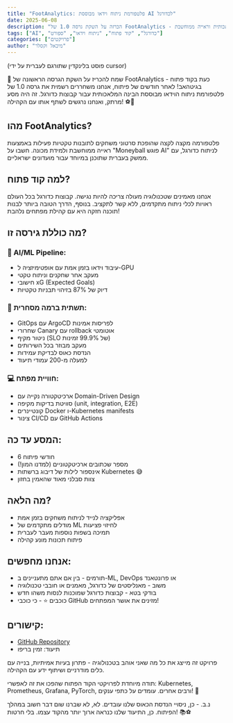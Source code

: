 ```yaml
---
title: "FootAnalytics: פלטפורמת ניתוח וידאו מבוססת AI לכדורגל"
date: 2025-06-08
description: "הכרזה על השקת גרסה 1.0 של FootAnalytics - פלטפורמה בקוד פתוח לניתוח משחקי כדורגל באמצעות בינה מלאכותית וראייה ממוחשבת"
tags: ["AI", "כדורגל", "קוד פתוח", "ניתוח וידאו", "ספורט"]
categories: ["פרויקטים"]
author: "מיכאל וקסלר"
---
```


(פוסט בלינקדין שתורגם לעברית על ידי cursor)

🎉 שמח להכריז על השקת הגרסה הראשונה של FootAnalytics - כעת בקוד פתוח בגיטהאב!
לאחר חודשים של פיתוח, אנחנו משחררים רשמית את גרסה 1.0 של פלטפורמת ניתוח הוידאו מבוססת הבינה המלאכותית עבור קבוצות כדורגל. זה היה מסע מרתק, ואנחנו נרגשים לשתף אותו עם הקהילה! ⚽🚀

## מהו FootAnalytics?
פלטפורמה מקצה לקצה שהופכת סרטוני משחקים לתובנות טקטיות פעילות באמצעות ראייה ממוחשבת ולמידת מכונה. חשבו על "Moneyball פוגש AI" לניתוח כדורגל, עם ממשק בעברית שתוכנן במיוחד עבור מועדונים ישראליים.

## למה קוד פתוח?
אנחנו מאמינים שטכנולוגיה מעולה צריכה להיות נגישה. קבוצות כדורגל בכל העולם ראויות לכלי ניתוח מתקדמים, ללא קשר לתקציב. בנוסף, הדרך הטובה ביותר לבנות תוכנה חזקה היא עם קהילת מפתחים נלהבת!

## מה כוללת גירסה זו?

### 🤖 AI/ML Pipeline:
- עיבוד וידאו בזמן אמת עם אופטימיזציה ל-GPU
- מעקב אחר שחקנים וניתוח טקטי
- חישובי xG (Expected Goals)
- דיוק של 87% בזיהוי תבניות טקטיות

### 🚀 תשתית ברמה מסחרית:
- GitOps עם ArgoCD לפריסות אמינות
- שחרורי Canary עם rollback אוטומטי
- ניטור מקיף (SLO של 99.9% זמינות)
- מעקב מבוזר בכל השירותים
- הנדסת כאוס לבדיקת עמידות
- למעלה מ-200 עמודי תיעוד

### 💻 חוויית מפתח:
- ארכיטקטורה נקייה עם Domain-Driven Design
- סוויטת בדיקות מקיפה (unit, integration, E2E)
- קונטיינרים Docker ו-Kubernetes manifests
- צינור CI/CD עם GitHub Actions

## המסע עד כה:
- 6 חודשי פיתוח
- מספר שכתובים ארכיטקטוניים (למדנו המון!)
- אינספור לילות של דיבוג ברשתות Kubernetes 😅
- צוות סבלני מאוד שהאמין בחזון

## מה הלאה?
- אפליקציה לנייד לניתוח משחקים בזמן אמת
- מודלים מתקדמים של ML לחיזוי פציעות
- תמיכה בשפות נוספות מעבר לעברית
- פיתוח תכונות מונע קהילה

## אנחנו מחפשים:
- תורמים - בין אם אתם מתעניינים ב-ML, DevOps או פרונטאנד
- משוב - מאנליסטים של כדורגל, מאמנים או חובבי טכנולוגיה
- בודקי בטא - קבוצות כדורגל שמוכנות לנסות משהו חדש
- כוכבים ⭐ - כי כוכבי GitHub מזינים את אושר המפתחים!

## קישורים:
- [GitHub Repository](https://github.com/Dewscntd/AixG)
- תיעוד: זמין בריפו

פרויקט זה מייצג את כל מה שאני אוהב בטכנולוגיה - פתרון בעיות אמיתיות, בנייה עם כלים מודרניים ושיתוף ידע עם הקהילה.

תודה מיוחדת לפרויקטי הקוד הפתוח שהפכו את זה לאפשרי: Kubernetes, Prometheus, Grafana, PyTorch, ורבים אחרים. עומדים על כתפי ענקים! 🙌

נ.ב. - כן, ניסויי הנדסת הכאוס שלנו עובדים. לא, לא שברנו שום דבר חשוב במהלך הפיתוח. כן, התיעוד שלנו כנראה ארוך יותר מהקוד עצמו. בלי חרטות! 📚⚽ 


